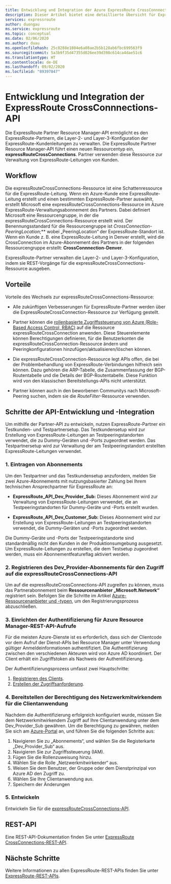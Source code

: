 ```yaml
---
title: Entwicklung und Integration der Azure ExpressRoute CrossConnnections-API
description: Dieser Artikel bietet eine detaillierte Übersicht für ExpressRoute-Partner über den Ressourcentyp „expressRouteCrossConnections“.
services: expressroute
author: duongau
ms.service: expressroute
ms.topic: conceptual
ms.date: 02/06/2020
ms.author: duau
ms.openlocfilehash: 25c8288e1804e6a08ae2b5b128ab6fbc699563f9
ms.sourcegitcommit: 5a3b9f35d47355d026ee39d398c614ca4dae51c6
ms.translationtype: HT
ms.contentlocale: de-DE
ms.lasthandoff: 09/02/2020
ms.locfileid: "89397847"
---
```

# <a name="expressroute-crossconnnections-api-development-and-integration"></a>Entwicklung und Integration der ExpressRoute CrossConnnections-API

Die ExpressRoute Partner Resource Manager-API ermöglicht es den ExpressRoute-Partnern, die Layer-2- und Layer-3-Konfiguration der ExpressRoute-Kundenleitungen zu verwalten. Die ExpressRoute Partner Resource Manager-API führt einen neuen Ressourcentyp ein, **expressRouteCrossConnections**. Partner verwenden diese Ressource zur Verwaltung von ExpressRoute-Leitungen von Kunden.

## <a name="workflow"></a>Workflow

Die expressRouteCrossConnections-Ressource ist eine Schattenressource für die ExpressRoute-Leitung. Wenn ein Azure-Kunde eine ExpressRoute-Leitung erstellt und einen bestimmten ExpressRoute-Partner auswählt, erstellt Microsoft eine expressRouteCrossConnections-Ressource im Azure ExpressRoute-Verwaltungsabonnement des Partners. Dabei definiert Microsoft eine Ressourcengruppe, in der die expressRouteCrossConnections-Ressource erstellt wird. Der Benennungsstandard für die Ressourcengruppe ist *CrossConnection-* *PeeringLocation*;** wobei „PeeringLocation“ der ExpressRoute-Standort ist. Wenn ein Kunde z. B. eine ExpressRoute-Leitung in Denver erstellt, wird die CrossConnection im Azure-Abonnement des Partners in der folgenden Ressourcengruppe erstellt: **CrossConnnection-Denver**.

ExpressRoute-Partner verwalten die Layer-2- und Layer-3-Konfiguration, indem sie REST-Vorgänge für die expressRouteCrossConnections-Ressource ausgeben.

## <a name="benefits"></a>Vorteile

Vorteile des Wechsels zur expressRouteCrossConnections-Ressource:

* Alle zukünftigen Verbesserungen für ExpressRoute-Partner werden über die ExpressRouteCrossConnection-Ressource zur Verfügung gestellt.

* Partner können die [rollenbasierte Zugriffssteuerung von Azure (Role-Based Access Control, RBAC)](https://docs.microsoft.com/azure/role-based-access-control/overview) auf die Ressource expressRouteCrossConnection anwenden. Diese Steuerelemente können Berechtigungen definieren, für die Benutzerkonten die expressRouteCrossConnection-Ressource ändern und Peeringkonfigurationen hinzufügen/aktualisieren/löschen können.

* Die expressRouteCrossConnection-Ressource legt APIs offen, die bei der Problembehandlung von ExpressRoute-Verbindungen hilfreich sein können. Dazu gehören die ARP-Tabelle, die Zusammenfassung der BGP-Routentabelle und die Details der BGP-Routentabelle. Diese Funktion wird von den klassischen Bereitstellungs-APIs nicht unterstützt.

* Partner können auch in den beworbenen Communitys nach Microsoft-Peering suchen, indem sie die *RouteFilter*-Ressource verwenden.

## <a name="api-development-and-integration-steps"></a>Schritte der API-Entwicklung und -Integration

Um mithilfe der Partner-API zu entwickeln, nutzen ExpressRoute-Partner ein Testkunden- und Testpartnersetup. Das Testkundensetup wird zur Erstellung von ExpressRoute-Leitungen an Testpeeringstandorten verwendet, die zu Dummy-Geräten und -Ports zugeordnet werden. Das Testpartnersetup wird zur Verwaltung der am Testpeeringstandort erstellten ExpressRoute-Leitungen verwendet.

### <a name="1-enlist-subscriptions"></a>1. Eintragen von Abonnements

Um den Testpartner und das Testkundensetup anzufordern, melden Sie zwei Azure-Abonnements mit nutzungsbasierter Zahlung bei Ihrem technischen Ansprechpartner für ExpressRoute an:
* **ExpressRoute_API_Dev_Provider_Sub:** Dieses Abonnement wird zur Verwaltung von ExpressRoute-Leitungen verwendet, die an Testpeeringstandorten für Dummy-Geräte und -Ports erstellt wurden.

* **ExpressRoute_API_Dev_Customer_Sub:** Dieses Abonnement wird zur Erstellung von ExpressRoute-Leitungen an Testpeeringstandorten verwendet, die Dummy-Geräten und -Ports zugeordnet werden.

Die Dummy-Geräte und -Ports der Testpeeringstandorte sind standardmäßig nicht den Kunden in der Produktionsumgebung ausgesetzt. Um ExpressRoute-Leitungen zu erstellen, die dem Testsetup zugeordnet werden, muss ein Abonnementfeatureflag aktiviert werden.

### <a name="2-register-the-dev_provider-subscription-to-access-the-expressroutecrossconnections-api"></a>2. Registrieren des Dev_Provider-Abonnements für den Zugriff auf die expressRouteCrossConnections-API

Um auf die expressRouteCrossConnections-API zugreifen zu können, muss das Partnerabonnement beim **Ressourcenanbieter „Microsoft.Network“** registriert sein. Befolgen Sie die Schritte im Artikel [Azure-Ressourcenanbieter und -typen](/azure/azure-resource-manager/management/resource-providers-and-types#azure-portal), um den Registrierungsprozess abzuschließen.

### <a name="3-set-up-authentication-for-azure-resource-manager-rest-api-calls"></a>3. Einrichten der Authentifizierung für Azure Resource Manager-REST-API-Aufrufe

Für die meisten Azure-Dienste ist es erforderlich, dass sich der Clientcode vor dem Aufruf der Dienst-APIs bei Resource Manager unter Verwendung gültiger Anmeldeinformationen authentifiziert. Die Authentifizierung zwischen den verschiedenen Akteuren wird von Azure AD koordiniert. Der Client erhält ein Zugriffstoken als Nachweis der Authentifizierung.

Der Authentifizierungsprozess umfasst zwei Hauptschritte:

1. [Registrieren des Clients](https://docs.microsoft.com/rest/api/azure/#register-your-client-application-with-azure-ad).
2. [Erstellen der Zugriffsanforderung](https://docs.microsoft.com/rest/api/azure/#create-the-request).

### <a name="4-provide-network-contributor-permission-to-the-client-application"></a>4. Bereitstellen der Berechtigung des Netzwerkmitwirkendem für die Clientanwendung

Nachdem die Authentifizierung erfolgreich konfiguriert wurde, müssen Sie dem Netzwerkmitwirkendem Zugriff auf Ihre Clientanwendung unter dem Dev_Provider_Sub gewähren. Um die Berechtigung zu gewähren, melden Sie sich am [Azure-Portal](https://ms.portal.azure.com/#home) an, und führen Sie die folgenden Schritte aus:

1. Navigieren Sie zu „Abonnements“, und wählen Sie die Registerkarte „Dev_Provider_Sub“ aus.
2. Navigieren Sie zur Zugriffssteuerung (IAM).
3. Fügen Sie die Rollenzuweisung hinzu.
4. Wählen Sie die Rolle „Netzwerkmitwirkender“ aus.
5. Weisen Sie dem Benutzer, der Gruppe oder dem Dienstprinzipal von Azure AD den Zugriff zu.
6. Wählen Sie Ihre Clientanwendung aus.
7. Speichern der Änderungen

### <a name="5-develop"></a>5. Entwickeln

Entwickeln Sie für die [expressRouteCrossConnections-API](https://docs.microsoft.com/rest/api/expressroute/expressroutecrossconnections).

## <a name="rest-api"></a>REST-API

Eine REST-API-Dokumentation finden Sie unter [ExpressRoute CrossConnections-REST-API](https://docs.microsoft.com/rest/api/expressroute/expressroutecrossconnections).

## <a name="next-steps"></a>Nächste Schritte

Weitere Informationen zu allen ExpressRoute-REST-APIs finden Sie unter [ExpressRoute-REST-APIs](https://docs.microsoft.com/rest/api/expressroute/).